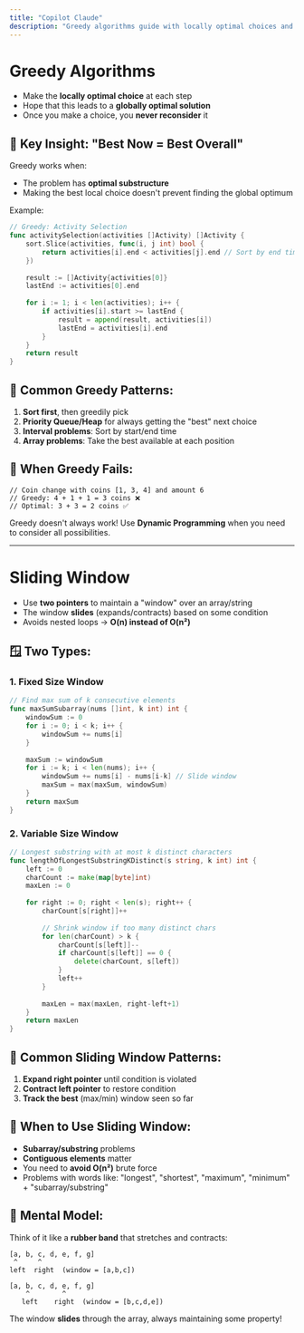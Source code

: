 ```yaml
---
title: "Copilot Claude"
description: "Greedy algorithms guide with locally optimal choices and key characteristics overview"
---
```


# Greedy Algorithms

* Make the **locally optimal choice** at each step
* Hope that this leads to a **globally optimal solution**
* Once you make a choice, you **never reconsider** it

## 🎯 Key Insight: "Best Now = Best Overall"

Greedy works when:
* The problem has **optimal substructure**
* Making the best local choice doesn't prevent finding the global optimum

Example:

```go
// Greedy: Activity Selection
func activitySelection(activities []Activity) []Activity {
    sort.Slice(activities, func(i, j int) bool {
        return activities[i].end < activities[j].end // Sort by end time
    })
    
    result := []Activity{activities[0]}
    lastEnd := activities[0].end
    
    for i := 1; i < len(activities); i++ {
        if activities[i].start >= lastEnd {
            result = append(result, activities[i])
            lastEnd = activities[i].end
        }
    }
    return result
}
```

## 🔄 Common Greedy Patterns:

1. **Sort first**, then greedily pick
2. **Priority Queue/Heap** for always getting the "best" next choice
3. **Interval problems**: Sort by start/end time
4. **Array problems**: Take the best available at each position

## 🚨 When Greedy Fails:

```
// Coin change with coins [1, 3, 4] and amount 6
// Greedy: 4 + 1 + 1 = 3 coins ❌
// Optimal: 3 + 3 = 2 coins ✅
```

Greedy doesn't always work! Use **Dynamic Programming** when you need to consider all possibilities.

---

# Sliding Window

* Use **two pointers** to maintain a "window" over an array/string
* The window **slides** (expands/contracts) based on some condition
* Avoids nested loops → **O(n) instead of O(n²)**

## 🪟 Two Types:

### 1. Fixed Size Window
```go
// Find max sum of k consecutive elements
func maxSumSubarray(nums []int, k int) int {
    windowSum := 0
    for i := 0; i < k; i++ {
        windowSum += nums[i]
    }
    
    maxSum := windowSum
    for i := k; i < len(nums); i++ {
        windowSum += nums[i] - nums[i-k] // Slide window
        maxSum = max(maxSum, windowSum)
    }
    return maxSum
}
```

### 2. Variable Size Window
```go
// Longest substring with at most k distinct characters
func lengthOfLongestSubstringKDistinct(s string, k int) int {
    left := 0
    charCount := make(map[byte]int)
    maxLen := 0
    
    for right := 0; right < len(s); right++ {
        charCount[s[right]]++
        
        // Shrink window if too many distinct chars
        for len(charCount) > k {
            charCount[s[left]]--
            if charCount[s[left]] == 0 {
                delete(charCount, s[left])
            }
            left++
        }
        
        maxLen = max(maxLen, right-left+1)
    }
    return maxLen
}
```

## 🎯 Common Sliding Window Patterns:

1. **Expand right pointer** until condition is violated
2. **Contract left pointer** to restore condition
3. **Track the best** (max/min) window seen so far

## 🔧 When to Use Sliding Window:

* **Subarray/substring** problems
* **Contiguous elements** matter
* You need to **avoid O(n²)** brute force
* Problems with words like: "longest", "shortest", "maximum", "minimum" + "subarray/substring"

## 🧠 Mental Model:

Think of it like a **rubber band** that stretches and contracts:

```
[a, b, c, d, e, f, g]
 ^     ^
left  right  (window = [a,b,c])

[a, b, c, d, e, f, g]
    ^        ^
   left    right  (window = [b,c,d,e])
```

The window **slides** through the array, always maintaining some property!